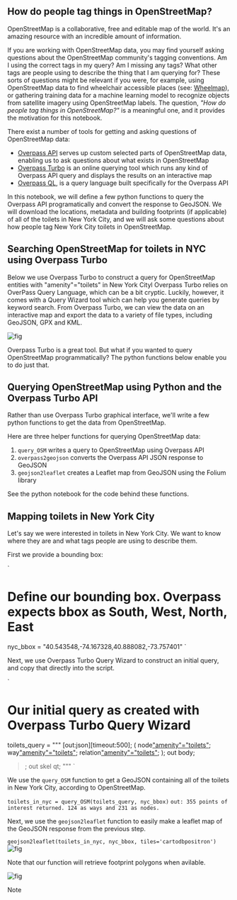 ## How do people tag things in OpenStreetMap?

OpenStreetMap is a collaborative, free and editable map of the world. It's an amazing resource with an incredible amount of information.

If you are working with OpenStreetMap data, you may find yourself asking questions about the OpenStreetMap community's tagging conventions. Am I using the correct tags in my query? Am I missing any tags? What other tags are people using to describe the thing that I am querying for? These sorts of questions might be relevant if you were, for example, using OpenStreetMap data to find wheelchair accessible places (see: [Wheelmap](https://wheelmap.org/en/map#/?zoom=14)), or gathering training data for a machine learning model to recognize objects from satellite imagery using OpenStreetMap labels. The question, *"How do people tag things in OpenStreetMap?"* is a meaningful one, and it provides the motivation for this notebook.

There exist a number of tools for getting and asking questions of OpenStreetMap data:

- [Overpass API](http://wiki.openstreetmap.org/wiki/Overpass_API) serves up custom selected parts of OpenStreetMap data, enabling us to ask questions about what exists in OpenStreetMap
- [Overpass Turbo](http://overpass-turbo.eu/) is an online querying tool which runs any kind of Overpass API query and displays the results on an interactive map
- [Overpass QL](http://wiki.openstreetmap.org/wiki/Overpass_API/Overpass_QL), is a query language built specifically for the Overpass API

In this notebook, we will define a few python functions to query the Overpass API programatically and convert the response to GeoJSON. We will download the locations, metadata and building footprints (if applicable) of all of the toilets in New York City, and we will ask some questions about how people tag New York City toilets in OpenStreetMap.

## Searching OpenStreetMap for toilets in NYC using Overpass Turbo

Below we use Overpass Turbo to construct a query for OpenStreetMap entities with "amenity"="toilets" in New York Cityl Overpass Turbo relies on OverPass Query Language, which can be a bit cryptic. Luckily, however, it comes with a Query Wizard tool which can help you generate queries by keyword search. From Overpass Turbo, we can view the data on an interactive map and export the data to a variety of file types, including GeoJSON, GPX and KML. 

![fig](https://i.imgur.com/hd5z2rl.jpg)


Overpass Turbo is a great tool. But what if you wanted to query OpenStreetMap programmatically? The python functions below enable you to do just that.

## Querying OpenStreetMap using Python and the Overpass Turbo API

Rather than use Overpass Turbo graphical interface, we'll write a few python functions to get the data from OpenStreetMap. 

Here are three helper functions for querying OpenStreetMap data:

1. `query_OSM` writes a query to OpenStreetMap using Overpass API 
2. `overpass2geojson` converts the Overpass API JSON response to GeoJSON
3. `geojson2leaflet` creates a Leaflet map from GeoJSON using the Folium library

See the python notebook for the code behind these functions.

## Mapping toilets in New York City

Let's say we were interested in toilets in New York City. We want to know where they are and what tags people are using to describe them.

First we provide a bounding box:

`
# Define our bounding box. Overpass expects bbox as South, West, North, East
nyc_bbox = "40.543548,-74.167328,40.888082,-73.757401"
`

Next, we use Overpass Turbo Query Wizard to construct an initial query, and copy that directly into the script.

`
# Our initial query as created with Overpass Turbo Query Wizard
toilets_query = """
[out:json][timeout:500];
(
  node["amenity"="toilets"]({{bbox}});
  way["amenity"="toilets"]({{bbox}});
  relation["amenity"="toilets"]({{bbox}});
);
out body;
>;
out skel qt;
"""
`

We use the `query_OSM` function to get a GeoJSON containing all of the toilets in New York City, according to OpenStreetMap.

`toilets_in_nyc = query_OSM(toilets_query, nyc_bbox)`
`out: 355 points of interest returned. 124 as ways and 231 as nodes.`

Next, we use the `geojson2leaflet` function to easily make a leaflet map of the GeoJSON response from the previous step.

`geojson2leaflet(toilets_in_nyc, nyc_bbox, tiles='cartodbpositron')`
![fig](https://i.imgur.com/OR9hHDd.jpg)

Note that our function will retrieve footprint polygons when avilable.

![fig](https://i.imgur.com/ZEpiE1K.jpg)



Note
